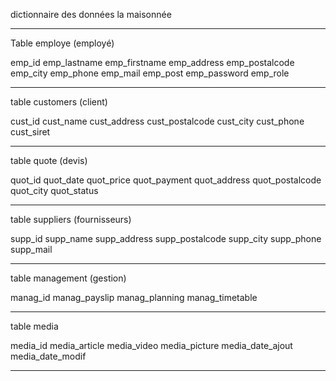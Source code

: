 dictionnaire des données la maisonnée 
*************************************

Table employe (employé)

emp_id
emp_lastname
emp_firstname
emp_address
emp_postalcode
emp_city
emp_phone
emp_mail
emp_post
emp_password
emp_role

***************

table customers (client)

cust_id
cust_name
cust_address
cust_postalcode
cust_city
cust_phone
cust_siret

***************

table quote (devis)

quot_id
quot_date
quot_price
quot_payment
quot_address
quot_postalcode
quot_city
quot_status

***************

table suppliers (fournisseurs)

supp_id
supp_name
supp_address
supp_postalcode
supp_city
supp_phone
supp_mail

***************

table management (gestion)

manag_id
manag_payslip
manag_planning
manag_timetable

****************

table media

media_id
media_article
media_video
media_picture
media_date_ajout
media_date_modif

****************